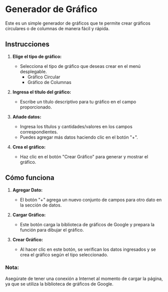 # Generador de Gráfico

Este es un simple generador de gráficos que te permite crear gráficos circulares o de columnas de manera fácil y rápida.

## Instrucciones

1. **Elige el tipo de gráfico:**

   - Selecciona el tipo de gráfico que deseas crear en el menú desplegable.
     - Gráfico Circular
     - Gráfico de Columnas

2. **Ingresa el título del gráfico:**

   - Escribe un título descriptivo para tu gráfico en el campo proporcionado.

3. **Añade datos:**

   - Ingresa los títulos y cantidades/valores en los campos correspondientes.
   - Puedes agregar más datos haciendo clic en el botón "+".

4. **Crea el gráfico:**
   - Haz clic en el botón "Crear Gráfico" para generar y mostrar el gráfico.

## Cómo funciona

1. **Agregar Dato:**

   - El botón "+" agrega un nuevo conjunto de campos para otro dato en la sección de datos.

2. **Cargar Gráfico:**

   - Este botón carga la biblioteca de gráficos de Google y prepara la función para dibujar el gráfico.

3. **Crear Gráfico:**
   - Al hacer clic en este botón, se verifican los datos ingresados y se crea el gráfico según el tipo seleccionado.

### Nota:

Asegúrate de tener una conexión a Internet al momento de cargar la página, ya que se utiliza la biblioteca de gráficos de Google.
